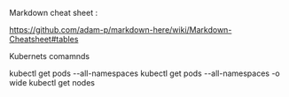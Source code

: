 
Markdown cheat sheet : 

https://github.com/adam-p/markdown-here/wiki/Markdown-Cheatsheet#tables


Kubernets comamnds

kubectl get pods --all-namespaces
kubectl get pods --all-namespaces -o wide
kubectl get nodes




